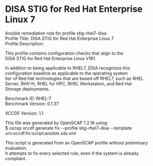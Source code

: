 DISA STIG for Red Hat Enterprise Linux 7
=========

Ansible remediation role for profile stig-rhel7-disa  
Profile Title:  DISA STIG for Red Hat Enterprise Linux 7  
Profile Description:  
  
This profile contains configuration checks that align to the   
DISA STIG for Red Hat Enterprise Linux V1R1.  
  
In addition to being applicable to RHEL7, DISA recognizes this   
configuration baseline as applicable to the operating system  
tier of Red Hat technologies that are based off RHEL7, such as RHEL  
Server,  RHV-H, RHEL for HPC, RHEL Workstation, and Red Hat   
Storage deployments.  
  
  
Benchmark ID:  RHEL-7  
Benchmark Version:  0.1.37  
  
XCCDF Version:  1.1  
  
This file was generated by OpenSCAP 1.2.16 using:  
	$ oscap xccdf generate fix --profile stig-rhel7-disa --template urn:xccdf:fix:script:ansible sds.xml   
  
This script is generated from an OpenSCAP profile without preliminary evaluation.  
It attempts to fix every selected rule, even if the system is already compliant.